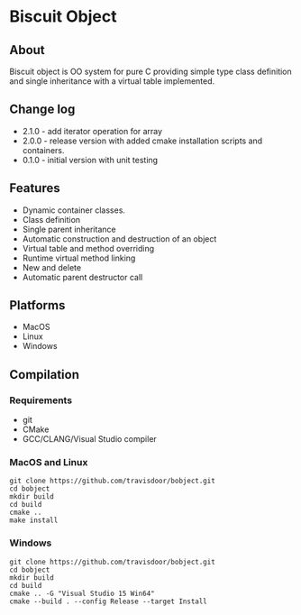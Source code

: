 # Biscuit Object
## About
Biscuit object is OO system for pure C providing simple type class definition and single
inheritance with a virtual table implemented.

## Change log
- 2.1.0 - add iterator operation for array 
- 2.0.0 - release version with added cmake installation scripts and containers.
- 0.1.0 - initial version with unit testing

## Features
- Dynamic container classes.
- Class definition
- Single parent inheritance
- Automatic construction and destruction of an object
- Virtual table and method overriding
- Runtime virtual method linking
- New and delete
- Automatic parent destructor call
## Platforms
* MacOS
* Linux
* Windows

## Compilation

### Requirements
* git
* CMake
* GCC/CLANG/Visual Studio compiler

### MacOS and Linux
```
git clone https://github.com/travisdoor/bobject.git
cd bobject
mkdir build
cd build
cmake ..
make install
```

### Windows
```
git clone https://github.com/travisdoor/bobject.git
cd bobject
mkdir build
cd build
cmake .. -G "Visual Studio 15 Win64"
cmake --build . --config Release --target Install
```



